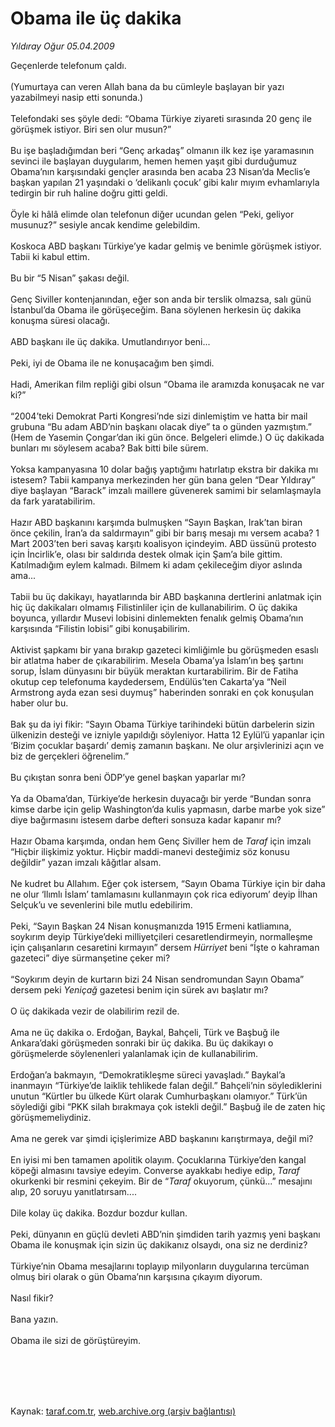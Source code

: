 # Obama ile üç dakika

*Yıldıray Oğur 05.04.2009*

<div class="taraf_structure_2col_1zq">
<div class="margen_n">



 <p>Geçenlerde telefonum çaldı. <br/><br/>(Yumurtaya can veren Allah bana da bu cümleyle başlayan bir yazı yazabilmeyi nasip etti sonunda.) <br/><br/>Telefondaki ses şöyle dedi: “Obama Türkiye ziyareti sırasında 20 genç ile görüşmek istiyor. Biri sen olur musun?” <br/><br/>Bu işe başladığımdan beri “Genç arkadaş” olmanın ilk kez işe yaramasının sevinci ile başlayan duygularım, hemen hemen yaşıt gibi durduğumuz Obama’nın karşısındaki gençler arasında ben acaba 23 Nisan’da Meclis’e başkan yapılan 21 yaşındaki o ‘delikanlı çocuk’ gibi kalır mıyım evhamlarıyla tedirgin bir ruh haline doğru gitti geldi. <br/><br/>Öyle ki hâlâ elimde olan telefonun diğer ucundan gelen “Peki, geliyor musunuz?” sesiyle ancak kendime gelebildim.<br/><br/>Koskoca ABD başkanı Türkiye’ye kadar gelmiş ve benimle görüşmek istiyor. Tabii ki kabul ettim. <br/><br/>Bu bir “5 Nisan” şakası değil. <br/><br/>Genç Siviller kontenjanından, eğer son anda bir terslik olmazsa, salı günü İstanbul’da Obama ile görüşeceğim. Bana söylenen herkesin üç dakika konuşma süresi olacağı. <br/><br/>ABD başkanı ile üç dakika. Umutlandırıyor beni... <br/><br/>Peki, iyi de Obama ile ne konuşacağım ben şimdi. <br/><br/>Hadi, Amerikan film repliği gibi olsun “Obama ile aramızda konuşacak ne var ki?” <br/><br/>“2004’teki Demokrat Parti Kongresi’nde sizi dinlemiştim ve hatta bir mail grubuna “Bu adam ABD’nin başkanı olacak diye” ta o günden yazmıştım.” (Hem de Yasemin Çongar’dan iki gün önce. Belgeleri elimde.) O üç dakikada bunları mı söylesem acaba? Bak bitti bile sürem. <br/><br/>Yoksa kampanyasına 10 dolar bağış yaptığımı hatırlatıp ekstra bir dakika mı istesem? Tabii kampanya merkezinden her gün bana gelen “Dear Yıldıray” diye başlayan “Barack” imzalı maillere güvenerek samimi bir selamlaşmayla da fark yaratabilirim. <br/><br/>Hazır ABD başkanını karşımda bulmuşken “Sayın Başkan, Irak’tan biran önce çekilin, İran’a da saldırmayın” gibi bir barış mesajı mı versem acaba? 1 Mart 2003’ten beri savaş karşıtı koalisyon içindeyim. ABD üssünü protesto için İncirlik’e, olası bir saldırıda destek olmak için Şam’a bile gittim. Katılmadığım eylem kalmadı. Bilmem ki adam çekileceğim diyor aslında ama... <br/><br/>Tabii bu üç dakikayı, hayatlarında bir ABD başkanına dertlerini anlatmak için hiç üç dakikaları olmamış Filistinliler için de kullanabilirim. O üç dakika boyunca, yıllardır Musevi lobisini dinlemekten fenalık gelmiş Obama’nın karşısında “Filistin lobisi” gibi konuşabilirim. <br/><br/>Aktivist şapkamı bir yana bırakıp gazeteci kimliğimle bu görüşmeden esaslı bir atlatma haber de çıkarabilirim. Mesela Obama’ya İslam’ın beş şartını sorup, İslam dünyasını bir büyük meraktan kurtarabilirim. Bir de Fatiha okutup cep telefonuma kaydedersem, Endülüs’ten Cakarta’ya “Neil Armstrong ayda ezan sesi duymuş” haberinden sonraki en çok konuşulan haber olur bu. <br/><br/>Bak şu da iyi fikir: “Sayın Obama Türkiye tarihindeki bütün darbelerin sizin ülkenizin desteği ve izniyle yapıldığı söyleniyor. Hatta 12 Eylül’ü yapanlar için ‘Bizim çocuklar başardı’ demiş zamanın başkanı. Ne olur arşivlerinizi açın ve biz de gerçekleri öğrenelim.” <br/><br/>Bu çıkıştan sonra beni ÖDP’ye genel başkan yaparlar mı? <br/><br/>Ya da Obama’dan, Türkiye’de herkesin duyacağı bir yerde “Bundan sonra kimse darbe için gelip Washington’da kulis yapmasın, darbe marbe yok size” diye bağırmasını istesem darbe defteri sonsuza kadar kapanır mı? <br/><br/>Hazır Obama karşımda, ondan hem Genç Siviller hem de <i>Taraf</i> için imzalı “Hiçbir ilişkimiz yoktur. Hiçbir maddi-manevi desteğimiz söz konusu değildir” yazan imzalı kâğıtlar alsam. <br/><br/>Ne kudret bu Allahım. Eğer çok istersem, “Sayın Obama Türkiye için bir daha ne olur ‘Ilımlı İslam’ tamlamasını kullanmayın çok rica ediyorum’ deyip İlhan Selçuk’u ve sevenlerini bile mutlu edebilirim. <br/><br/>Peki, “Sayın Başkan 24 Nisan konuşmanızda 1915 Ermeni katliamına, soykırım deyip Türkiye’deki milliyetçileri cesaretlendirmeyin, normalleşme için çalışanların cesaretini kırmayın” dersem <i>Hürriyet </i>beni “İşte o kahraman gazeteci” diye sürmanşetine çeker mi? <br/><br/>“Soykırım deyin de kurtarın bizi 24 Nisan sendromundan Sayın Obama” dersem peki <i>Yeniçağ</i> gazetesi benim için sürek avı başlatır mı? <br/><br/>O üç dakikada vezir de olabilirim rezil de. <br/><br/>Ama ne üç dakika o. Erdoğan, Baykal, Bahçeli, Türk ve Başbuğ ile Ankara’daki görüşmeden sonraki bir üç dakika. Bu üç dakikayı o görüşmelerde söylenenleri yalanlamak için de kullanabilirim. <br/><br/>Erdoğan’a bakmayın, “Demokratikleşme süreci yavaşladı.” Baykal’a inanmayın “Türkiye’de laiklik tehlikede falan değil.” Bahçeli’nin söylediklerini unutun “Kürtler bu ülkede Kürt olarak Cumhurbaşkanı olamıyor.” Türk’ün söylediği gibi “PKK silah bırakmaya çok istekli değil.” Başbuğ ile de zaten hiç görüşmemeliydiniz. <br/><br/>Ama ne gerek var şimdi içişlerimize ABD başkanını karıştırmaya, değil mi? <br/><br/>En iyisi mi ben tamamen apolitik olayım. Çocuklarına Türkiye’den kangal köpeği almasını tavsiye edeyim. Converse ayakkabı hediye edip, <i>Taraf</i> okurkenki bir resmini çekeyim. Bir de “<i>Taraf</i> okuyorum, çünkü...” mesajını alıp, 20 soruyu yanıtlatırsam.... <br/><br/>Dile kolay üç dakika. Bozdur bozdur kullan. <br/><br/>Peki, dünyanın en güçlü devleti ABD’nin şimdiden tarih yazmış yeni başkanı Obama ile konuşmak için sizin üç dakikanız olsaydı, ona siz ne derdiniz? <br/><br/>Türkiye’nin Obama mesajlarını toplayıp milyonların duygularına tercüman olmuş biri olarak o gün Obama’nın karşısına çıkayım diyorum. <br/><br/>Nasıl fikir? <br/><br/>Bana yazın. <br/><br/>Obama ile sizi de görüştüreyim.</p>
<br/>
<br/>
<br/>



<br/>


<div id="taraf_not">
</div>

</div>


</div>

Kaynak: [taraf.com.tr](http://www.taraf.com.tr:80/makale/4866.htm), [web.archive.org (arşiv bağlantısı)](http://web.archive.org/web/20090609175929/http://www.taraf.com.tr:80/makale/4866.htm)
